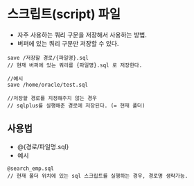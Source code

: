 # 스크립트(script) 파일
- 자주 사용하는 쿼리 구문을 저장해서 사용하는 방법.
- 버퍼에 있는 쿼리 구문만 저장할 수 있다. 

``` 
save /저장할 경로/{파일명}.sql  
// 현재 버퍼에 있는 쿼리를 {파일명}.sql 로 저장한다. 

//예시
save /home/oracle/test.sql 

//저장할 경로를 지정해주지 않는 경우 
// sqlplus를 실행해준 경로에 저장된다. (= 현재 폴더) 
```


## 사용법
- @{경로/파일명.sql} 
- 예시
```
@search_emp.sql 
// 현재 폴더 위치에 있는 sql 스크립트를 실행하는 경우, 경로명 생략가능.
```
